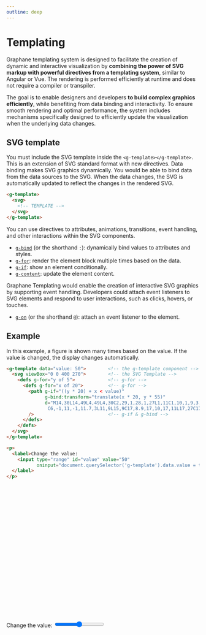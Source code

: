 ```yaml
---
outline: deep
---
```


# Templating

Graphane templating system is designed to facilitate the creation of dynamic and interactive
visualization by **combining the power of SVG markup with powerful directives from a templating
system**, similar to Angular or Vue. The rendering is performed efficiently at runtime and does not
require a compiler or transpiler.

The goal is to enable designers and developers **to build complex graphics efficiently**, while
benefiting from data binding and interactivity. To ensure smooth rendering and optimal performance,
the system includes mechanisms specifically designed to efficiently update the visualization when
the underlying data changes.

## SVG template

You must include the SVG template inside the `<g-template></g-template>`. This is an extension of
SVG standard format with new directives. Data binding makes SVG graphics dynamically. You would be
able to bind data from the data sources to the SVG. When the data changes, the SVG is automatically
updated to reflect the changes in the rendered SVG.

```html
<g-template>
  <svg>
    <!-- TEMPLATE -->
  </svg>
</g-template>
```

You can use directives to attributes, animations, transitions, event handling, and other
interactions within the SVG components.

- [`g-bind`](./binding) (or the shorthand `:`): dynamically bind values to attributes and styles.
- [`g-for`](./lists): render the element block multiple times based on the data.
- [`g-if`](./conditional): show an element conditionally.
- [`g-content`](./content): update the element content.

Graphane Templating would enable the creation of interactive SVG graphics by supporting event
handling. Developers could attach event listeners to SVG elements and respond to user interactions,
such as clicks, hovers, or touches.

- [`g-on`](./events) (or the shorthand `@`): attach an event listener to the element.

## Example

In this example, a figure is shown many times based on the value. If the value is changed, the
display changes automatically.

```html
<g-template data="value: 50">        <!-- the g-template component -->
  <svg viewBox="0 0 400 270">        <!-- the SVG Template -->
    <defs g-for="y of 5">            <!-- g-for -->
      <defs g-for="x of 20">         <!-- g-for -->
        <path g-if="((y * 20) + x < value)"
              g-bind:transform="translate(x * 20, y * 55)"
              d="M14,30L14,49L4,49L4,30C2,29,1,28,1,27L1,11C1,10,1,9,3,9L7,9L6.3,3
               C6,-1,11,-1,11.7,3L11,9L15,9C17,8.9,17,10,17,11L17,27C17,28,16,29,14,30Z"
        />                           <!-- g-if & g-bind -->
      </defs>
    </defs>
  </svg>
</g-template>
```
```html
<p>
  <label>Change the value:
    <input type="range" id="value" value="50"
           oninput="document.querySelector('g-template').data.value = this.value">
  </label>
</p>
```

<g-template data="value: 50">
  <svg viewBox="0 0 400 270">
    <defs g-for="y of 5">
      <defs g-for="x of 20">
        <path g-if="((y * 20) + x < value)"
              g-bind:transform="translate(x * 20, y * 55)"
              d="M14,30L14,49L4,49L4,30C2,29,1,28,1,27L1,11C1,10,1,9,3,9L7,9L6.3,3
               C6,-1,11,-1,11.7,3L11,9L15,9C17,8.9,17,10,17,11L17,27C17,28,16,29,14,30Z"/>
      </defs>
    </defs>
  </svg>
</g-template>

<p>
<label>Change the value: 
  <input type="range" id="value" value="50" 
         oninput="document.querySelector('g-template').data.value = this.value">
</label>
</p>

